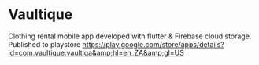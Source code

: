 # Vaultique
Clothing rental mobile app developed with flutter &amp; Firebase cloud storage. Published to playstore https://play.google.com/store/apps/details?id=com.vaultique.vaultiqa&amp;hl=en_ZA&amp;gl=US
